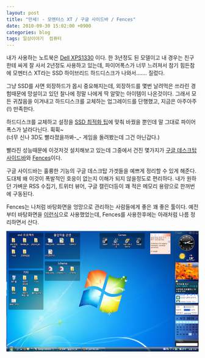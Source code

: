 ```yaml
---
layout: post
title: "만세! - 모멘터스 XT / 구글 사이드바 / Fences"
date: 2010-09-30 15:02:00 +0900
categories: blog
tags: 일상이야기  컴퓨터
---
```


내가 사용하는 노트북은 [Dell XPS1330](http://www.notebookreview.com/default.asp?newsID=3826) 이다. 한 3년정도 된 모델이고 내 경우는 친구한테 싸게 잘 사서 2년정도 사용하고 있는데, 파이어폭스가 너무 느려져서 참기 힘든참에 모멘터스 XT라는 SSD 하이브리드 하드디스크가 나와서....... 질렀다.

그냥 SSD를 사면 외장하드가 몹시 중요해지는데, 외장하드를 몇번 날려먹은 쓰라린 경험때문에 망설이고 있던 찰나에 정말 나에게 딱 알맞는 아이템이 나온것이다. 그래서 모든 귀찮음을 이겨내고 하드디스크를 교체하는 업그레이드를 단행했고, 지금은 아주아주(!) 만족한다.

하드디스크를 교체하고 설정을 [SSD 최적화 팁](http://www.ocztechnologyforum.com/forum/showthread.php?47212-Vista-32-64-SSD-Windows-Registry-tweaks)에 맞춰 바꿨을 뿐인데 말 그대로 파이어폭스가 날라다닌다. 휙휙~ <br/>
(너무 신나 3D도 빨라졌을까봐-_- 게임을 돌려봤는데 그건 아닌갑다.)

빨라진 성능때문에 이것저것 설치해보고 있는데 그중에서 건진 몇가지가 [구글 데스크탑 사이드바](http://googledesktop.blogspot.kr/)와 [Fences](http://www.stardock.com/products/fences/)이다.

구글 사이드바는 훌륭한 기능의 구글 데스크탑 가겟들을 예쁘게 정리할 수 있게 해준다. 도대체 왜 이것이 폭발적인 호응이 없는지 이해가 되지 않을정도로 편리하다. 내가 원하던 가벼운 RSS 수집기, 트위터 뷰어, 구글 캘린더등이 꽤 적은 메모리 용량으로 한꺼번에 구동된다.

Fences는 나처럼 바탕화면을 엉망으로 관리하는 사람들에게 좋은 꽤 좋은 툴이다.
예전부터 바탕화면을 [이런식](http://kldp.org/files/shot_145.png)으로 사용했었는데, Fences를 사용한후에는 아래처럼 나름 정리하면서 산다.

<img src="/assets/img/post/2010_09_30_screenshot.png" style="width: 600px;" />

